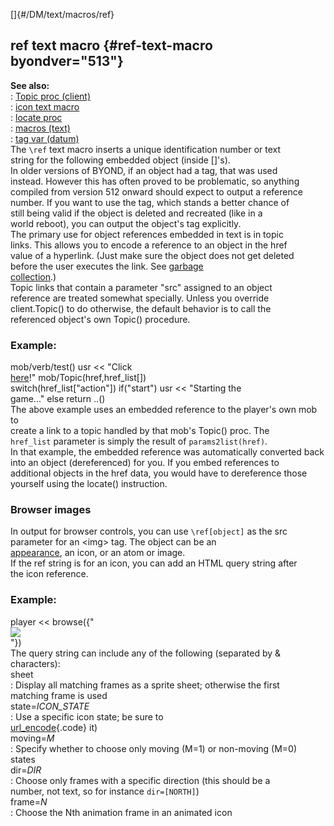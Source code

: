 []{#/DM/text/macros/ref}    
## ref text macro {#ref-text-macro byondver="513"}    
**See also:**    
:   [Topic proc (client)](ref/client/proc/Topic)    
:   [icon text macro](ref/DM/text/macros/icon)    
:   [locate proc](ref/proc/locate)    
:   [macros (text)](ref/DM/text/macros)    
:   [tag var (datum)](ref/datum/var/tag)    
The `\ref` text macro inserts a unique identification number or text    
string for the following embedded object (inside \[\]\'s).    
In older versions of BYOND, if an object had a tag, that was used    
instead. However this has often proved to be problematic, so anything    
compiled from version 512 onward should expect to output a reference    
number. If you want to use the tag, which stands a better chance of    
still being valid if the object is deleted and recreated (like in a    
world reboot), you can output the object\'s tag explicitly.    
The primary use for object references embedded in text is in topic    
links. This allows you to encode a reference to an object in the href    
value of a hyperlink. (Just make sure the object does not get deleted    
before the user executes the link. See [garbage    
collection](ref/DM/garbage).)    
Topic links that contain a parameter \"src\" assigned to an object    
reference are treated somewhat specially. Unless you override    
client.Topic() to do otherwise, the default behavior is to call the    
referenced object\'s own Topic() procedure.    
### Example:    
mob/verb/test() usr \<\< \"Click    
[here](?src=\ref%5Bsrc%5D;action=start)!\" mob/Topic(href,href_list\[\])    
switch(href_list\[\"action\"\]) if(\"start\") usr \<\< \"Starting the    
game\...\" else return ..()    
The above example uses an embedded reference to the player\'s own mob to    
create a link to a topic handled by that mob\'s Topic() proc. The    
`href_list` parameter is simply the result of `params2list(href)`.    
In that example, the embedded reference was automatically converted back    
into an object (dereferenced) for you. If you embed references to    
additional objects in the href data, you would have to dereference those    
yourself using the locate() instruction.    
### Browser images    
In output for browser controls, you can use `\ref[object]` as the src    
parameter for an \<img\> tag. The object can be an    
[appearance](ref/atom/var/appearance), an icon, or an atom or image.    
If the ref string is for an icon, you can add an HTML query string after    
the icon reference.    
### Example:    
player \<\< browse({\"    
![](\ref%5Bicon%5D?state=hungry&dir=%5BEAST%5D)    
\"})    
The query string can include any of the following (separated by &    
characters):    
sheet    
:   Display all matching frames as a sprite sheet; otherwise the first    
    matching frame is used    
state=*ICON_STATE*    
:   Use a specific icon state; be sure to    
    [url_encode](ref/proc/url_encode){.code} it)    
moving=*M*    
:   Specify whether to choose only moving (M=1) or non-moving (M=0)    
    states    
dir=*DIR*    
:   Choose only frames with a specific direction (this should be a    
    number, not text, so for instance `dir=[NORTH]`)    
frame=*N*    
:   Choose the Nth animation frame in an animated icon  